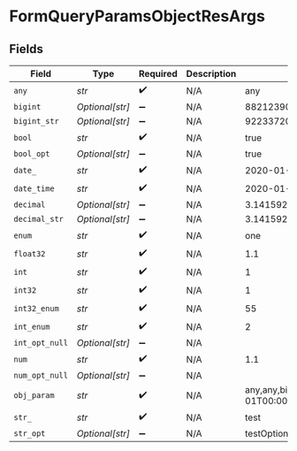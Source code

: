 # FormQueryParamsObjectResArgs


## Fields

| Field                                                                                                                                                                                                                                                                                                         | Type                                                                                                                                                                                                                                                                                                          | Required                                                                                                                                                                                                                                                                                                      | Description                                                                                                                                                                                                                                                                                                   | Example                                                                                                                                                                                                                                                                                                       |
| ------------------------------------------------------------------------------------------------------------------------------------------------------------------------------------------------------------------------------------------------------------------------------------------------------------- | ------------------------------------------------------------------------------------------------------------------------------------------------------------------------------------------------------------------------------------------------------------------------------------------------------------- | ------------------------------------------------------------------------------------------------------------------------------------------------------------------------------------------------------------------------------------------------------------------------------------------------------------- | ------------------------------------------------------------------------------------------------------------------------------------------------------------------------------------------------------------------------------------------------------------------------------------------------------------- | ------------------------------------------------------------------------------------------------------------------------------------------------------------------------------------------------------------------------------------------------------------------------------------------------------------- |
| `any`                                                                                                                                                                                                                                                                                                         | *str*                                                                                                                                                                                                                                                                                                         | :heavy_check_mark:                                                                                                                                                                                                                                                                                            | N/A                                                                                                                                                                                                                                                                                                           | any                                                                                                                                                                                                                                                                                                           |
| `bigint`                                                                                                                                                                                                                                                                                                      | *Optional[str]*                                                                                                                                                                                                                                                                                               | :heavy_minus_sign:                                                                                                                                                                                                                                                                                            | N/A                                                                                                                                                                                                                                                                                                           | 8821239038968084                                                                                                                                                                                                                                                                                              |
| `bigint_str`                                                                                                                                                                                                                                                                                                  | *Optional[str]*                                                                                                                                                                                                                                                                                               | :heavy_minus_sign:                                                                                                                                                                                                                                                                                            | N/A                                                                                                                                                                                                                                                                                                           | 9223372036854775808                                                                                                                                                                                                                                                                                           |
| `bool`                                                                                                                                                                                                                                                                                                        | *str*                                                                                                                                                                                                                                                                                                         | :heavy_check_mark:                                                                                                                                                                                                                                                                                            | N/A                                                                                                                                                                                                                                                                                                           | true                                                                                                                                                                                                                                                                                                          |
| `bool_opt`                                                                                                                                                                                                                                                                                                    | *Optional[str]*                                                                                                                                                                                                                                                                                               | :heavy_minus_sign:                                                                                                                                                                                                                                                                                            | N/A                                                                                                                                                                                                                                                                                                           | true                                                                                                                                                                                                                                                                                                          |
| `date_`                                                                                                                                                                                                                                                                                                       | *str*                                                                                                                                                                                                                                                                                                         | :heavy_check_mark:                                                                                                                                                                                                                                                                                            | N/A                                                                                                                                                                                                                                                                                                           | 2020-01-01                                                                                                                                                                                                                                                                                                    |
| `date_time`                                                                                                                                                                                                                                                                                                   | *str*                                                                                                                                                                                                                                                                                                         | :heavy_check_mark:                                                                                                                                                                                                                                                                                            | N/A                                                                                                                                                                                                                                                                                                           | 2020-01-01T00:00:00.000000001Z                                                                                                                                                                                                                                                                                |
| `decimal`                                                                                                                                                                                                                                                                                                     | *Optional[str]*                                                                                                                                                                                                                                                                                               | :heavy_minus_sign:                                                                                                                                                                                                                                                                                            | N/A                                                                                                                                                                                                                                                                                                           | 3.141592653589793                                                                                                                                                                                                                                                                                             |
| `decimal_str`                                                                                                                                                                                                                                                                                                 | *Optional[str]*                                                                                                                                                                                                                                                                                               | :heavy_minus_sign:                                                                                                                                                                                                                                                                                            | N/A                                                                                                                                                                                                                                                                                                           | 3.14159265358979344719667586                                                                                                                                                                                                                                                                                  |
| `enum`                                                                                                                                                                                                                                                                                                        | *str*                                                                                                                                                                                                                                                                                                         | :heavy_check_mark:                                                                                                                                                                                                                                                                                            | N/A                                                                                                                                                                                                                                                                                                           | one                                                                                                                                                                                                                                                                                                           |
| `float32`                                                                                                                                                                                                                                                                                                     | *str*                                                                                                                                                                                                                                                                                                         | :heavy_check_mark:                                                                                                                                                                                                                                                                                            | N/A                                                                                                                                                                                                                                                                                                           | 1.1                                                                                                                                                                                                                                                                                                           |
| `int`                                                                                                                                                                                                                                                                                                         | *str*                                                                                                                                                                                                                                                                                                         | :heavy_check_mark:                                                                                                                                                                                                                                                                                            | N/A                                                                                                                                                                                                                                                                                                           | 1                                                                                                                                                                                                                                                                                                             |
| `int32`                                                                                                                                                                                                                                                                                                       | *str*                                                                                                                                                                                                                                                                                                         | :heavy_check_mark:                                                                                                                                                                                                                                                                                            | N/A                                                                                                                                                                                                                                                                                                           | 1                                                                                                                                                                                                                                                                                                             |
| `int32_enum`                                                                                                                                                                                                                                                                                                  | *str*                                                                                                                                                                                                                                                                                                         | :heavy_check_mark:                                                                                                                                                                                                                                                                                            | N/A                                                                                                                                                                                                                                                                                                           | 55                                                                                                                                                                                                                                                                                                            |
| `int_enum`                                                                                                                                                                                                                                                                                                    | *str*                                                                                                                                                                                                                                                                                                         | :heavy_check_mark:                                                                                                                                                                                                                                                                                            | N/A                                                                                                                                                                                                                                                                                                           | 2                                                                                                                                                                                                                                                                                                             |
| `int_opt_null`                                                                                                                                                                                                                                                                                                | *Optional[str]*                                                                                                                                                                                                                                                                                               | :heavy_minus_sign:                                                                                                                                                                                                                                                                                            | N/A                                                                                                                                                                                                                                                                                                           |                                                                                                                                                                                                                                                                                                               |
| `num`                                                                                                                                                                                                                                                                                                         | *str*                                                                                                                                                                                                                                                                                                         | :heavy_check_mark:                                                                                                                                                                                                                                                                                            | N/A                                                                                                                                                                                                                                                                                                           | 1.1                                                                                                                                                                                                                                                                                                           |
| `num_opt_null`                                                                                                                                                                                                                                                                                                | *Optional[str]*                                                                                                                                                                                                                                                                                               | :heavy_minus_sign:                                                                                                                                                                                                                                                                                            | N/A                                                                                                                                                                                                                                                                                                           |                                                                                                                                                                                                                                                                                                               |
| `obj_param`                                                                                                                                                                                                                                                                                                   | *str*                                                                                                                                                                                                                                                                                                         | :heavy_check_mark:                                                                                                                                                                                                                                                                                            | N/A                                                                                                                                                                                                                                                                                                           | any,any,bigint,8821239038968084,bigintStr,9223372036854775808,bool,true,boolOpt,true,date,2020-01-01,dateTime,2020-01-01T00:00:00.000000001Z,decimal,3.141592653589793,decimalStr,3.14159265358979344719667586,enum,one,float32,1.1,int,1,int32,1,int32Enum,55,intEnum,2,num,1.1,str,test,strOpt,testOptional |
| `str_`                                                                                                                                                                                                                                                                                                        | *str*                                                                                                                                                                                                                                                                                                         | :heavy_check_mark:                                                                                                                                                                                                                                                                                            | N/A                                                                                                                                                                                                                                                                                                           | test                                                                                                                                                                                                                                                                                                          |
| `str_opt`                                                                                                                                                                                                                                                                                                     | *Optional[str]*                                                                                                                                                                                                                                                                                               | :heavy_minus_sign:                                                                                                                                                                                                                                                                                            | N/A                                                                                                                                                                                                                                                                                                           | testOptional                                                                                                                                                                                                                                                                                                  |